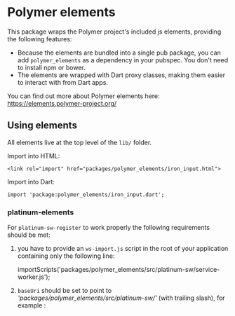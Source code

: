 # Polymer elements

This package wraps the Polymer project's included js elements, providing the
following features:

 * Because the elements are bundled into a single pub package, you can add
   `polymer_elements` as a dependency in your pubspec. You don't need to
   install npm or bower.
 * The elements are wrapped with Dart proxy classes, making them easier to
   interact with from Dart apps.
   
You can find out more about Polymer elements here:
https://elements.polymer-project.org/


## Using elements

All elements live at the top level of the `lib/` folder.

Import into HTML:

    <link rel="import" href="packages/polymer_elements/iron_input.html">

Import into Dart:

    import 'package:polymer_elements/iron_input.dart';

### platinum-elements

For `platinum-sw-register` to work properly the following requirements should be met:

 1. you have to provide an `ws-import.js`
   script in the root of your application containing only the following line:


    importScripts('packages/polymer_elements/src/platinum-sw/service-worker.js');

 2. `baseUri` should be set to point to *'packages/polymer_elements/src/platinum-sw/'* (with trailing slash), for example :


    <platinum-sw-register base-uri='packages/polymer_elements/src/platinum-sw/'>
     <platinum-sw-cache></platinum-sw-cache>
    </platinum-sw-register>


